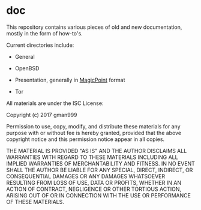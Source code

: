 # doc

This repository contains various pieces of old and new documentation, mostly in the form of how-to's.

Current directories include:

* General

* OpenBSD

* Presentation, generally in [MagicPoint](http://member.wide.ad.jp/wg/mgp/) format

* Tor

All materials are under the ISC License:

Copyright (c) 2017 gman999 <george AT queair DOT net>

 Permission to use, copy, modify, and distribute these materials for any
 purpose with or without fee is hereby granted, provided that the above
 copyright notice and this permission notice appear in all copies.

 THE MATERIAL IS PROVIDED "AS IS" AND THE AUTHOR DISCLAIMS ALL WARRANTIES
 WITH REGARD TO THESE MATERIALS INCLUDING ALL IMPLIED WARRANTIES OF
 MERCHANTABILITY AND FITNESS. IN NO EVENT SHALL THE AUTHOR BE LIABLE FOR
 ANY SPECIAL, DIRECT, INDIRECT, OR CONSEQUENTIAL DAMAGES OR ANY DAMAGES
 WHATSOEVER RESULTING FROM LOSS OF USE, DATA OR PROFITS, WHETHER IN AN
 ACTION OF CONTRACT, NEGLIGENCE OR OTHER TORTIOUS ACTION, ARISING OUT OF
 OR IN CONNECTION WITH THE USE OR PERFORMANCE OF THESE MATERIALS.
